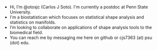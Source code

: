 -   Hi, I’m @otosjc (Carlos J Soto). I'm currently a postdoc at Penn State University.
-   I'm a biostatistican which focuses on statistical shape analysis and statistics on manifolds.
-   I’m looking to collaborate on applications of shape analysis tools to the biomedical field.
-   You can reach me by messaging me here on github or cjs7363 (at) psu (dot) edu.

<!---
otosjc/otosjc is a ✨ special ✨ repository because its `README.md` (this file) appears on your GitHub profile.
You can click the Preview link to take a look at your changes.
--->
